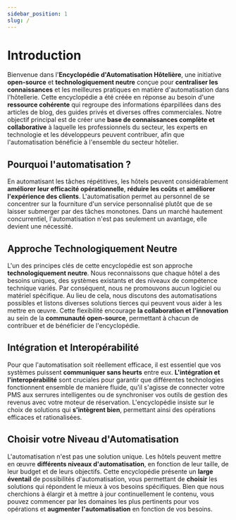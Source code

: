 ```yaml
---
sidebar_position: 1
slug: /
---
```


# Introduction

Bienvenue dans l'**Encyclopédie d'Automatisation Hôtelière**, une initiative **open-source** et **technologiquement neutre** conçue pour **centraliser les connaissances** et les meilleures pratiques en matière d'automatisation dans l'hôtellerie. Cette encyclopédie a été créée en réponse au besoin d'une **ressource cohérente** qui regroupe des informations éparpillées dans des articles de blog, des guides privés et diverses offres commerciales. Notre objectif principal est de créer une **base de connaissances complète et collaborative** à laquelle les professionnels du secteur, les experts en technologie et les développeurs peuvent contribuer, afin que l'automatisation bénéficie à l'ensemble du secteur hôtelier.

## Pourquoi l'automatisation ?

En automatisant les tâches répétitives, les hôtels peuvent considérablement **améliorer leur efficacité opérationnelle**, **réduire les coûts** et **améliorer l'expérience des clients**. L'automatisation permet au personnel de se concentrer sur la fourniture d'un service personnalisé plutôt que de se laisser submerger par des tâches monotones. Dans un marché hautement concurrentiel, l'automatisation n'est pas seulement un avantage, elle devient une nécessité.

## Approche Technologiquement Neutre

L'un des principes clés de cette encyclopédie est son approche **technologiquement neutre**. Nous reconnaissons que chaque hôtel a des besoins uniques, des systèmes existants et des niveaux de compétence technique variés. Par conséquent, nous ne promouvons aucun logiciel ou matériel spécifique. Au lieu de cela, nous discutons des automatisations possibles et listons diverses solutions tierces qui peuvent vous aider à les mettre en œuvre. Cette flexibilité encourage **la collaboration et l'innovation** au sein de la **communauté open-source**, permettant à chacun de contribuer et de bénéficier de l'encyclopédie.

## Intégration et Interopérabilité

Pour que l'automatisation soit réellement efficace, il est essentiel que vos systèmes puissent **communiquer sans heurts** entre eux. **L'intégration et l'interopérabilité** sont cruciales pour garantir que différentes technologies fonctionnent ensemble de manière fluide, qu'il s'agisse de connecter votre PMS aux serrures intelligentes ou de synchroniser vos outils de gestion des revenus avec votre moteur de réservation. L'encyclopédie insiste sur le choix de solutions qui **s'intègrent bien**, permettant ainsi des opérations efficaces et rationalisées.

## Choisir votre Niveau d'Automatisation

L'automatisation n'est pas une solution unique. Les hôtels peuvent mettre en œuvre **différents niveaux d'automatisation**, en fonction de leur taille, de leur budget et de leurs objectifs. Cette encyclopédie présente un **large éventail** de possibilités d'automatisation, vous permettant de **choisir** les solutions qui répondent le mieux à vos besoins spécifiques. Bien que nous cherchions à élargir et à mettre à jour continuellement le contenu, vous pouvez commencer par les domaines les plus pertinents pour vos opérations et **augmenter l'automatisation** en fonction de vos besoins.
